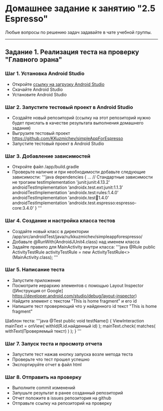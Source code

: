 # Домашнее задание к занятию "2.5 Espresso"

Любые вопросы по решению задач задавайте в чате учебной группы.

---

## Задание 1. Реализация теста на проверку "Главного эрана"

### Шаг 1. Установка Android Studio

- Откройте [ссылку на загрузку Android Studio](https://developer.android.com/studio)
- Скачайте Android Studio 
- Установите Android Studio

### Шаг 2. Запустите тестовый проект в Android Studio

- Создайте новый репозиторий (ссылку на этот репозиторий нужно будет прислать в качестве результата выполнения домашнего задания)
- Выгрузите тестовый проект https://github.com/KKuzmichev/simpleAppForEspresso
- Запустите тестовый проект в Android Studio

### Шаг 3. Добавление зависимостей

- Откройте файл /app/build.gradle
- Проверьте наличие и при необходимости добавьте следующие зависимости:
'''java
dependencies {
     ... // Стандартные зависимости не трогаем 
     testImplementation 'junit:junit:4.13.2' 
     androidTestImplementation ‘androidx.test.ext:junit:1.1.3’ 
     androidTestImplementation 'androidx.test:rules:1.4.0'  
     androidTestImplementation 'androidx.test:runner:1.4.0' 
     androidTestImplementation ‘androidx.test.espresso:espresso-core:3.4.0’ 
     } 
'''

### Шаг 4. Создание и настройка класса тестов

- Создайте новый класс в директории /app/src/androidTest/java/ru/kkuzmichev/simpleappforespresso/
- Добавьте @RunWith(AndroidJUnit4.class) над именем класса
- Задайте правило для MainActivity внутри класса:
'''java
@Rule
public ActivityTestRule<MainActivity> activityTestRule =
	new ActivityTestRule<>(MainActivity.class);
'''

### Шаг 5. Написание теста

- Запустите приложение
- Посмотрите иерархию элементов с помощью Layout Inspector ([Инструкция от Google] https://developer.android.com/studio/debug/layout-inspector)
- Найдите элемент с текстом "This is home fragment" и его id
- Напишите тест проверяющий что у найденного id текст "This is home fragment"

Шаблон теста:
'''java
@Test
public void testName() {
    ViewInteraction mainText = onView(
        withId(R.id.найденный id)
    );
    mainText.check(
        matches(
            withText(Проверяемый текст)
        )
    );
}
'''

### Шаг 7. Запуск теста и просмотр отчета

- Запустите тест нажав кнопку запуска возле метода теста
- Проверьте что тест прошел успешно
- Экспортируйте отчет в файл html 

### Шаг 8. Отправить на проверку

- Выполните commit изменений
- Запушьте результат в ранее созданный репозиторий
- Отчет положите в issues репозитория на github
- Отправьте ссылку на репозиторий на проверку
